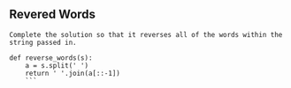 ## Revered Words
`Complete the solution so that it reverses all of the words within the string passed in. `
```
def reverse_words(s):
    a = s.split(' ')
    return ' '.join(a[::-1])
    ```
